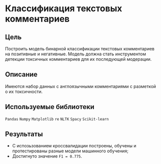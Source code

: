 # Классификация текстовых комментариев

## Цель

Построить модель бинарной классификации текстовых комментариев на позитивные и негативные. Модель должна стать инструментом детекции токсичных комментариев для их последующей модерации.

## Описание

Имеются набор данных с англоязычными комментариями с разметкой о их токсичности.

## Используемые библиотеки

`Pandas`
`Numpy`
`Matplotlib`
`re`
`NLTK`
`Spacy`
`Scikit-learn`

## Результаты
* С испозьзованием кроссвалидации построены, обучены и протестированы разные модели машинного обучения;
* Достигнуто значение `F1 = 0.775`.
